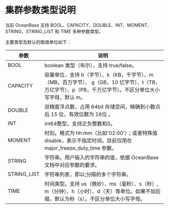 集群参数类型说明
=============================

当前 OceanBase 支持 BOOL、CAPACITY、DOUBLE、INT、MOMENT、STRING、STRING_LIST 和 TIME 多种参数类型。

主要类型及默认的取值单位如下：

|     参数      |                                              说明                                              |
|-------------|----------------------------------------------------------------------------------------------|
| BOOL        | boolean 类型（布尔），支持 true/false。                                                                |
| CAPACITY    | 容量单位，支持 b（字节）、k（KB，千字节）、m（MB，百万字节）、 g（GB，10 亿字节）、t（TB，万亿字节）、p（PB，千万亿字节）。不区分单位大小写字母，默认 m。 |
| DOUBLE      | 双精度浮点数，占用 64bit 存储空间，精确到小数点后 15 位，有效位数为 16位 。                                                |
| INT         | int64整型，支持正负整数和0。                                                                            |
| MOMENT      | 时刻。格式为 hh:mm（比如'02:00'）；或者特殊值 disable，表示不指定时间。目前仅用在 major_freeze_duty_time 参数。               |
| STRING      | 字符串。用户输入的字符串的值，依据 OceanBase 文档中对应参数的要求。                                                      |
| STRING_LIST | 字符串列表，即以;分隔的多个字符串。                                                                           |
| TIME        | 时间类型。支持 us（微妙）、ms（毫秒）、s（秒）, m（分钟）、h（小时）、d（天）等单位。如果不加后缀，默认为秒（s）。不区分单位大小写字母。              |
